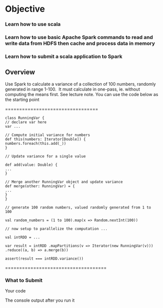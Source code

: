 # Objective

### Learn how to use scala
### Learn how to use basic Apache Spark commands to read and write data from HDFS then cache and process data in memory
### Learn how to submit a scala application to Spark


## Overview

Use Spark to calculate a variance of a collection of 100 numbers, randomly generated in range 1-100.  It must calculate in one-pass, ie. without computing the means first. See lecture note. You can use the code below as the starting point

=================================

    class RunningVar {
    // declare var here
    var ...

    // Compute initial variance for numbers 
    def this(numbers: Iterator[Double]) { 
    numbers.foreach(this.add(_))
    } 

    // Update variance for a single value 

    def add(value: Double) {
    ... 
    } 

    // Merge another RunningVar object and update variance 
    def merge(other: RunningVar) = { 
    ... 
    } 
    } 

    // generate 100 random numbers, valued randomly generated from 1 to 100

    val random_numbers = (1 to 100).map(x => Random.nextInt(100))

    // now setup to parallelize the computation ...

    val intRDD = ...

    var result = intRDD .mapPartitions(v => Iterator(new RunningVar(v))) .reduce((a, b) => a.merge(b))

    assert(result === intRDD.variance())

====================================

### What to Submit

Your code

The console output after you run it
